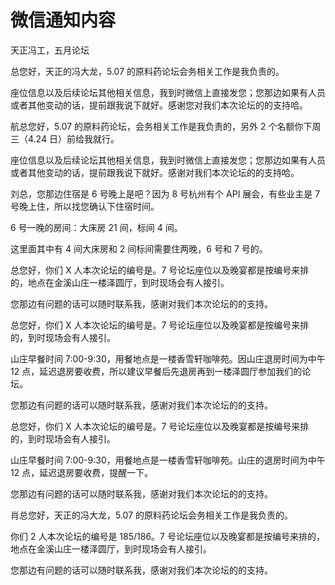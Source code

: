 # 微信通知内容

天正冯工，五月论坛

总您好，天正的冯大龙，5.07 的原料药论坛会务相关工作是我负责的。

座位信息以及后续论坛其他相关信息，我到时微信上直接发您；您那边如果有人员或者其他变动的话，提前跟我说下就好。感谢您对我们本次论坛的的支持哈。


航总您好，5.07 的原料药论坛，会务相关工作是我负责的，另外 2 个名额你下周三（4.24 日）前给我就行。

座位信息以及后续论坛其他相关信息，我到时微信上直接发您；您那边如果有人员或者其他变动的话，提前跟我说下就好。感谢对我们本次论坛的的支持哈。


刘总，您那边住宿是 6 号晚上是吧？因为 8 号杭州有个 API 展会，有些业主是 7 号晚上住，所以找您确认下住宿时间。

6 号一晚的房间：大床房 21 间，标间 4 间。

这里面其中有 4 间大床房和 2 间标间需要住两晚，6 号和 7 号的。


总您好，你们 X 人本次论坛的编号是。7 号论坛座位以及晚宴都是按编号来排的，地点在金溪山庄一楼泽圆厅，到时现场会有人接引。

您那边有问题的话可以随时联系我，感谢对我们本次论坛的的支持。


总您好，你们 X 人本次论坛的编号是。7 号论坛座位以及晚宴都是按编号来排的，到时现场会有人接引。

山庄早餐时间 7:00-9:30，用餐地点是一楼香雪轩咖啡苑。因山庄退房时间为中午 12 点，延迟退房要收费，所以建议早餐后先退房再到一楼泽圆厅参加我们的论坛。

您那边有问题的话可以随时联系我，感谢对我们本次论坛的的支持。



总您好，你们 X 人本次论坛的编号是。7 号论坛座位以及晚宴都是按编号来排的，到时现场会有人接引。

山庄早餐时间 7:00-9:30，用餐地点是一楼香雪轩咖啡苑。山庄的退房时间为中午 12 点，延迟退房要收费，提醒一下。

您那边有问题的话可以随时联系我，感谢对我们本次论坛的的支持。


肖总您好，天正的冯大龙，5.07 的原料药论坛会务相关工作是我负责的。

你们 2 人本次论坛的编号是 185/186。7 号论坛座位以及晚宴都是按编号来排的，地点在金溪山庄一楼泽圆厅，到时现场会有人接引。

您那边有问题的话可以随时联系我，感谢对我们本次论坛的的支持。
